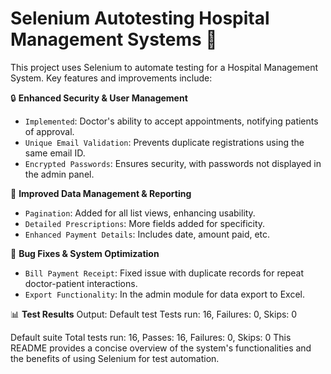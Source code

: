 # Selenium Autotesting Hospital Management Systems 🏥

This project uses Selenium to automate testing for a Hospital Management System. Key features and improvements include:

🔒 **Enhanced Security & User Management**
  - `Implemented`: Doctor's ability to accept appointments, notifying patients of approval.
  - `Unique Email Validation`: Prevents duplicate registrations using the same email ID.
  - `Encrypted Passwords`: Ensures security, with passwords not displayed in the admin panel.

📄 **Improved Data Management & Reporting**
  - `Pagination`: Added for all list views, enhancing usability.
  - `Detailed Prescriptions`: More fields added for specificity.
  - `Enhanced Payment Details`: Includes date, amount paid, etc.

🐛 **Bug Fixes & System Optimization**
  - `Bill Payment Receipt`: Fixed issue with duplicate records for repeat doctor-patient interactions.
  - `Export Functionality`: In the admin module for data export to Excel.

📊 **Test Results**
Output: Default test 
Tests run: 16, Failures: 0, Skips: 0

Default suite 
Total tests run: 16, Passes: 16, Failures: 0, Skips: 0
This README provides a concise overview of the system's functionalities and the benefits of using Selenium for test automation.
